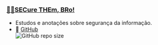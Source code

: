 ### [👨‍💻SECure THEm, BRo!](https://sec.the.br)  
- Estudos e anotações sobre segurança da informação.
- 📂 [GitHub](https://github.com/eschuch/sec.the.br)  
![GitHub repo size](https://img.shields.io/github/repo-size/eschuch/sec.the.br?label=sec.the.br&style=flat-square)

